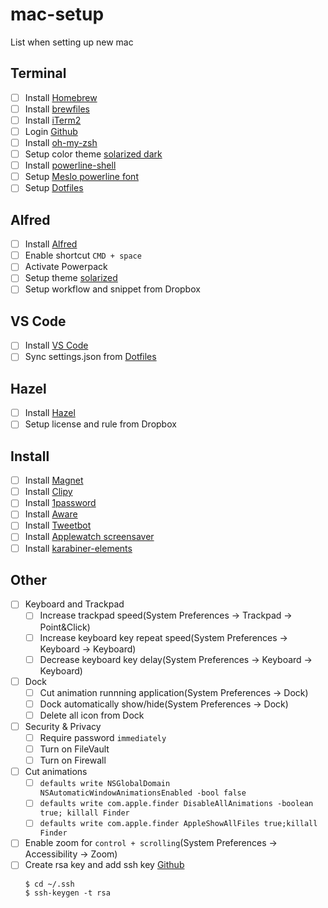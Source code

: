 # mac-setup
List when setting up new mac

## Terminal
- [ ] Install [Homebrew](https://brew.sh/)
- [ ] Install [brewfiles](https://github.com/kotalab/mac-setup/blob/master/brewfile)
- [ ] Install [iTerm2](https://www.iterm2.com/)
- [ ] Login [Github](https://github.com)
- [ ] Install [oh-my-zsh](https://github.com/robbyrussell/oh-my-zsh)
- [ ] Setup color theme [solarized dark](https://github.com/altercation/solarized)
- [ ] Install [powerline-shell](https://github.com/b-ryan/powerline-shell)
- [ ] Setup [Meslo powerline font](https://github.com/powerline/fonts)
- [ ] Setup [Dotfiles](https://github.com/kotalab/dotfiles)

## Alfred
- [ ] Install [Alfred](https://www.alfredapp.com/)
- [ ] Enable shortcut `CMD + space`
- [ ] Activate Powerpack
- [ ] Setup theme [solarized](https://github.com/deanishe/alfred-themes)
- [ ] Setup workflow and snippet from Dropbox

## VS Code
- [ ] Install [VS Code](https://code.visualstudio.com/download)
- [ ] Sync settings.json from [Dotfiles](https://github.com/kotalab/dotfiles)

## Hazel
- [ ] Install [Hazel](http://www.noodlesoft.com/)
- [ ] Setup license and rule from Dropbox

## Install
- [ ] Install [Magnet](https://itunes.apple.com/jp/app/magnet-%E3%83%9E%E3%82%B0%E3%83%8D%E3%83%83%E3%83%88/id441258766?mt=12)
- [ ] Install [Clipy](https://clipy-app.com/)
- [ ] Install [1password](https://1password.com/)
- [ ] Install [Aware](https://itunes.apple.com/jp/app/aware/id1082170746?mt=12)
- [ ] Install [Tweetbot](https://itunes.apple.com/jp/app/tweetbot-for-twitter/id557168941?mt=12)
- [ ] Install [Applewatch screensaver](http://www.rasmusnielsen.dk/applewatch/)
- [ ] Install [karabiner-elements](https://pqrs.org/osx/karabiner/)

## Other
- [ ] Keyboard and Trackpad
  - [ ] Increase trackpad speed(System Preferences -> Trackpad -> Point&Click)
  - [ ] Increase keyboard key repeat speed(System Preferences -> Keyboard -> Keyboard)
  - [ ] Decrease keyboard key delay(System Preferences -> Keyboard -> Keyboard)
- [ ] Dock
  - [ ] Cut animation runnning application(System Preferences -> Dock)
  - [ ] Dock automatically show/hide(System Preferences -> Dock)
  - [ ] Delete all icon from Dock
- [ ] Security & Privacy
  - [ ] Require password `immediately`
  - [ ] Turn on FileVault
  - [ ] Turn on Firewall
- [ ] Cut animations
  - [ ] `defaults write NSGlobalDomain NSAutomaticWindowAnimationsEnabled -bool false`
  - [ ] `defaults write com.apple.finder DisableAllAnimations -boolean true; killall Finder`
  - [ ] `defaults write com.apple.finder AppleShowAllFiles true;killall Finder`
- [ ] Enable zoom for `control + scrolling`(System Preferences -> Accessibility -> Zoom)
- [ ] Create rsa key and add ssh key [Github](https://github.com/settings/keys)
    ```shell
    $ cd ~/.ssh
    $ ssh-keygen -t rsa
    ```
